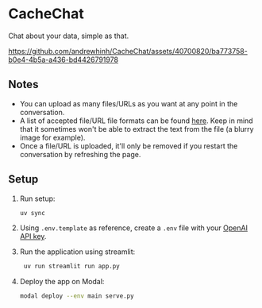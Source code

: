 # CacheChat

Chat about your data, simple as that.

<https://github.com/andrewhinh/CacheChat/assets/40700820/ba773758-b0e4-4b5a-a436-bd4426791978>

## Notes

- You can upload as many files/URLs as you want at any point in the conversation.
- A list of accepted file/URL file formats can be found [here](https://textract.readthedocs.io/en/stable/#currently-supporting). Keep in mind that it sometimes won't be able to extract the text from the file (a blurry image for example).
- Once a file/URL is uploaded, it'll only be removed if you restart the conversation by refreshing the page.

## Setup

1. Run setup:

    ```bash
    uv sync
    ```

2. Using `.env.template` as reference, create a `.env` file with your [OpenAI API key](https://beta.openai.com/account/api-keys).

3. Run the application using streamlit:

   ```bash
    uv run streamlit run app.py
   ```

4. Deploy the app on Modal:

   ```bash
   modal deploy --env main serve.py
   ```
